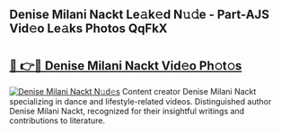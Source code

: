 ## Denise Milani Nackt Le𝚊k𝚎d N𝚞𝚍e - Part-AJS Vid𝚎o Le𝚊ks Photos QqFkX

# <h2><a href="http://fb3ekj.evod.top/?m=Denise+Milani+Nackt">🔗 👉🔴 Denise Milani Nackt Vid𝚎o Ph𝚘t𝚘s</a></h2>

[![Denise Milani Nackt N𝚞d𝚎s](https://i.imgur.com/8V9OHl7.gif)](http://fb3ekj.evod.top/?m=Denise+Milani+Nackt)
Content creator Denise Milani Nackt specializing in dance and lifestyle-related videos. Distinguished author Denise Milani Nackt, recognized for their insightful writings and contributions to literature. 
